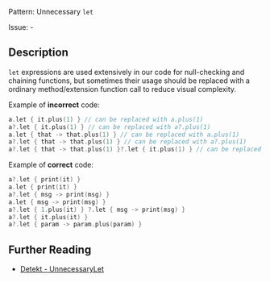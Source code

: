 Pattern: Unnecessary `let`

Issue: -

## Description

`let` expressions are used extensively in our code for null-checking and chaining functions, but sometimes their usage should be replaced with a ordinary method/extension function call to reduce visual complexity.

Example of **incorrect** code:

```kotlin
a.let { it.plus(1) } // can be replaced with a.plus(1)
a?.let { it.plus(1) } // can be replaced with a?.plus(1)
a.let { that -> that.plus(1) } // can be replaced with a.plus(1)
a?.let { that -> that.plus(1) } // can be replaced with a?.plus(1)
a?.let { that -> that.plus(1) }?.let { it.plus(1) } // can be replaced with a?.plus(1)?.plus(1)
```

Example of **correct** code:

```kotlin
a?.let { print(it) }
a.let { print(it) }
a?.let { msg -> print(msg) }
a.let { msg -> print(msg) }
a?.let { 1.plus(it) } ?.let { msg -> print(msg) }
a?.let { it.plus(it) }
a?.let { param -> param.plus(param) }
```

## Further Reading

* [Detekt - UnnecessaryLet](https://detekt.github.io/detekt/style.html#unnecessarylet)